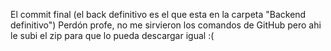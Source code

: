El commit final (el back definitivo es el que esta en la carpeta "Backend definitivo")
Perdón profe, no me sirvieron los comandos de GitHub pero ahi le subi el zip para que lo pueda descargar igual :(
